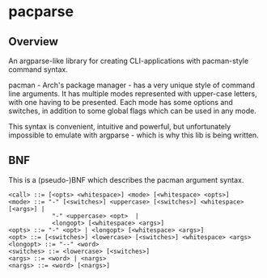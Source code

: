 pacparse
========

Overview
--------

An argparse-like library for creating CLI-applications with pacman-style command
syntax.

pacman - Arch's package manager - has a very unique style of command line
arguments. It has multiple modes represented with upper-case letters, with one
having to be presented. Each mode has some options and switches, in addition to
some global flags which can be used in any mode.

This syntax is convenient, intuitive and powerful, but unfortunately impossible
to emulate with argparse - which is why this lib is being written.

BNF
---

This is a (pseudo-)BNF which describes the pacman argument syntax.

    <call> ::= [<opts> <whitespace>] <mode> [<whitespace> <opts>]
    <mode> ::= "-" [<switches>] <uppercase> [<switches>] <whitespace> [<args>] |
                "-" <uppercase> <opt>  |
                <longopt> [<whitespace> <args>]
    <opts> ::= "-" <opt> | <longopt> [<whitespace> <args>]
    <opt> ::= [<switches>] <lowercase> [<switches>] <whitespace> <args>
    <longopt> ::= "--" <word>
    <switches> ::= <lowercase> [<switches>]
    <args> ::= <word> | <nargs> 
    <nargs> ::= <word> [<nargs>]
